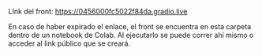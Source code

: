 LInk del front: https://0456000fc5022f84da.gradio.live

En caso de haber expirado el enlace, el front se encuentra en esta carpeta dentro de un notebook de Colab. Al ejecutarlo se puede correr ahí mismo o acceder al link público que se creará. 
